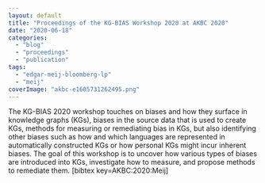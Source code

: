 ```yaml
---
layout: default
title: "Proceedings of the KG-BIAS Workshop 2020 at AKBC 2020"
date: "2020-06-18"
categories:
  - "blog"
  - "proceedings"
  - "publication"
tags:
  - "edgar-meij-bloomberg-lp"
  - "meij"
coverImage: "akbc-e1605731262495.png"
---
```


The KG-BIAS 2020 workshop touches on biases and how they surface in knowledge graphs (KGs), biases in the source data that is used to create KGs, methods for measuring or remediating bias in KGs, but also identifying other biases such as how and which languages are represented in automatically constructed KGs or how personal KGs might incur inherent biases. The goal of this workshop is to uncover how various types of biases are introduced into KGs, investigate how to measure, and propose methods to remediate them. \[bibtex key=AKBC:2020:Meij\]
